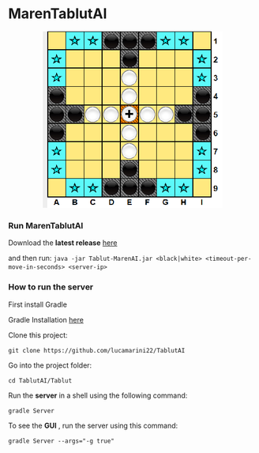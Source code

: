 # MarenTablutAI

<p align="center"> 
   <img src="Tablut/src/main/resources/board-complete.png">
</p>



### Run MarenTablutAI

Download the **latest release** [here](https://github.com/lucamarini22/TablutAI/releases)

and then run:
`
java -jar Tablut-MarenAI.jar <black|white> <timeout-per-move-in-seconds> <server-ip>
`




### How to run the server

First install Gradle

Gradle Installation [here](https://gradle.org/install/)

Clone this project:
```
git clone https://github.com/lucamarini22/TablutAI
```

Go into the project folder:
```
cd TablutAI/Tablut
```

Run the **server** in a shell using the following command:
```
gradle Server
```

To see the **GUI** , run the server using this command:
```
gradle Server --args="-g true"
```